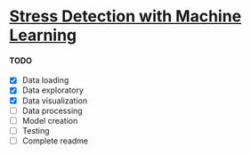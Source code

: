 # **<u>Stress Detection with Machine Learning</u>**



#### **__TODO__**
- [x] Data loading
- [x] Data exploratory
- [x] Data visualization
- [ ] Data processing
- [ ] Model creation
- [ ] Testing
- [ ] Complete readme